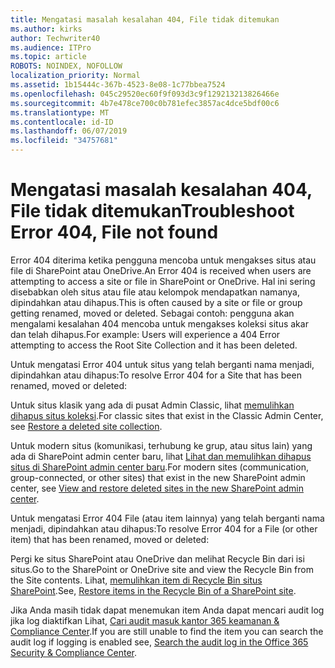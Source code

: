 ```yaml
---
title: Mengatasi masalah kesalahan 404, File tidak ditemukan
ms.author: kirks
author: Techwriter40
ms.audience: ITPro
ms.topic: article
ROBOTS: NOINDEX, NOFOLLOW
localization_priority: Normal
ms.assetid: 1b15444c-367b-4523-8e08-1c77bbea7524
ms.openlocfilehash: 045c29520ec60f9f093d3c9f129213213826466e
ms.sourcegitcommit: 4b7e478ce700c0b781efec3857ac4dce5bdf00c6
ms.translationtype: MT
ms.contentlocale: id-ID
ms.lasthandoff: 06/07/2019
ms.locfileid: "34757681"
---
```

# <a name="troubleshoot-error-404-file-not-found"></a><span data-ttu-id="4f734-102">Mengatasi masalah kesalahan 404, File tidak ditemukan</span><span class="sxs-lookup"><span data-stu-id="4f734-102">Troubleshoot Error 404, File not found</span></span>

<span data-ttu-id="4f734-103">Error 404 diterima ketika pengguna mencoba untuk mengakses situs atau file di SharePoint atau OneDrive.</span><span class="sxs-lookup"><span data-stu-id="4f734-103">An Error 404 is received when users are attempting to access a site or file in SharePoint or OneDrive.</span></span> <span data-ttu-id="4f734-104">Hal ini sering disebabkan oleh situs atau file atau kelompok mendapatkan namanya, dipindahkan atau dihapus.</span><span class="sxs-lookup"><span data-stu-id="4f734-104">This is often caused by a site or file or group getting renamed, moved or deleted.</span></span> <span data-ttu-id="4f734-105">Sebagai contoh: pengguna akan mengalami kesalahan 404 mencoba untuk mengakses koleksi situs akar dan telah dihapus.</span><span class="sxs-lookup"><span data-stu-id="4f734-105">For example: Users will experience a 404 Error attempting to access the Root Site Collection and it has been deleted.</span></span>

<span data-ttu-id="4f734-106">Untuk mengatasi Error 404 untuk situs yang telah berganti nama menjadi, dipindahkan atau dihapus:</span><span class="sxs-lookup"><span data-stu-id="4f734-106">To resolve Error 404 for a Site that has been renamed, moved or deleted:</span></span>

<span data-ttu-id="4f734-107">Untuk situs klasik yang ada di pusat Admin Classic, lihat [memulihkan dihapus situs koleksi](https://docs.microsoft.com/sharepoint/restore-deleted-site-collection).</span><span class="sxs-lookup"><span data-stu-id="4f734-107">For classic sites that exist in the Classic Admin Center, see [Restore a deleted site collection](https://docs.microsoft.com/sharepoint/restore-deleted-site-collection).</span></span>


<span data-ttu-id="4f734-108">Untuk modern situs (komunikasi, terhubung ke grup, atau situs lain) yang ada di SharePoint admin center baru, lihat [Lihat dan memulihkan dihapus situs di SharePoint admin center baru](https://docs.microsoft.com/sharepoint/restore-deleted-site-collection).</span><span class="sxs-lookup"><span data-stu-id="4f734-108">For modern sites (communication, group-connected, or other sites) that exist in the new SharePoint admin center, see [View and restore deleted sites in the new SharePoint admin center](https://docs.microsoft.com/sharepoint/restore-deleted-site-collection).</span></span>

<span data-ttu-id="4f734-109">Untuk mengatasi Error 404 File (atau item lainnya) yang telah berganti nama menjadi, dipindahkan atau dihapus:</span><span class="sxs-lookup"><span data-stu-id="4f734-109">To resolve Error 404 for a File (or other item) that has been renamed, moved or deleted:</span></span>

<span data-ttu-id="4f734-110">Pergi ke situs SharePoint atau OneDrive dan melihat Recycle Bin dari isi situs.</span><span class="sxs-lookup"><span data-stu-id="4f734-110">Go to the SharePoint or OneDrive site and view the Recycle Bin from the Site contents.</span></span> <span data-ttu-id="4f734-111">Lihat, [memulihkan item di Recycle Bin situs SharePoint](https://support.office.com/article/Restore-items-in-the-Recycle-Bin-of-a-SharePoint-site-6df466b6-55f2-4898-8d6e-c0dff851a0be#ID0EAADAAA=Online).</span><span class="sxs-lookup"><span data-stu-id="4f734-111">See, [Restore items in the Recycle Bin of a SharePoint site](https://support.office.com/article/Restore-items-in-the-Recycle-Bin-of-a-SharePoint-site-6df466b6-55f2-4898-8d6e-c0dff851a0be#ID0EAADAAA=Online).</span></span>

<span data-ttu-id="4f734-112">Jika Anda masih tidak dapat menemukan item Anda dapat mencari audit log jika log diaktifkan Lihat, [Cari audit masuk kantor 365 keamanan & Compliance Center](https://docs.microsoft.com/office365/securitycompliance/search-the-audit-log-in-security-and-compliance?redirectSourcePath=%252fclient%252fsearch-the-audit-log-in-the-office-365-security-compliance-center-0d4d0f35-390b-4518-800e-0c7ec95e946c).</span><span class="sxs-lookup"><span data-stu-id="4f734-112">If you are still unable to find the item you can search the audit log if logging is enabled see, [Search the audit log in the Office 365 Security & Compliance Center](https://docs.microsoft.com/office365/securitycompliance/search-the-audit-log-in-security-and-compliance?redirectSourcePath=%252fclient%252fsearch-the-audit-log-in-the-office-365-security-compliance-center-0d4d0f35-390b-4518-800e-0c7ec95e946c).</span></span>
